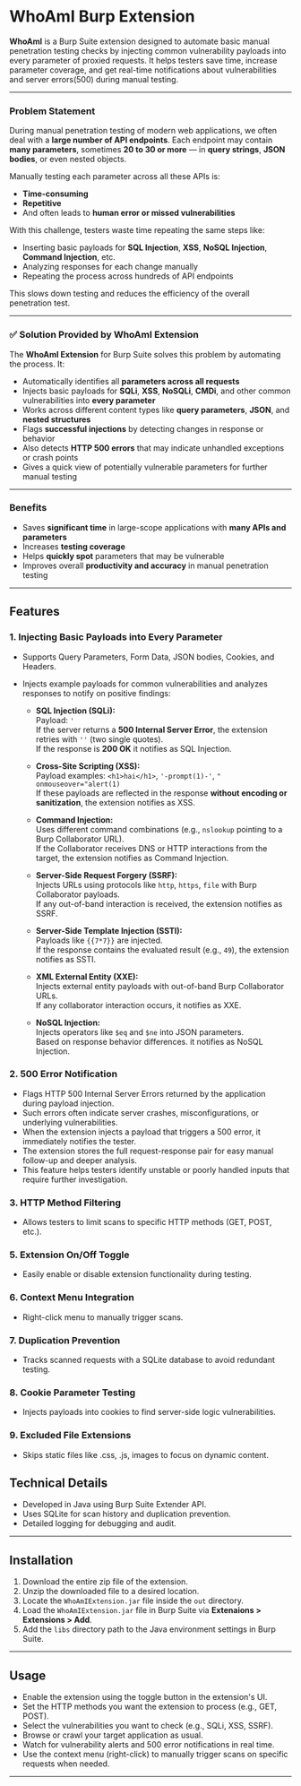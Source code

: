 # WhoAmI Burp Extension

**WhoAmI** is a Burp Suite extension designed to automate basic manual penetration testing checks by injecting common vulnerability payloads into every parameter of proxied requests. It helps testers save time, increase parameter coverage, and get real-time notifications about vulnerabilities and server errors(500) during manual testing.

---

###  **Problem Statement**

During manual penetration testing of modern web applications, we often deal with a **large number of API endpoints**. Each endpoint may contain **many parameters**, sometimes **20 to 30 or more** — in **query strings**, **JSON bodies**, or even nested objects.

Manually testing each parameter across all these APIs is:

* **Time-consuming**
* **Repetitive**
* And often leads to **human error or missed vulnerabilities**

With this challenge, testers waste time repeating the same steps like:

* Inserting basic payloads for **SQL Injection**, **XSS**, **NoSQL Injection**, **Command Injection**, etc.
* Analyzing responses for each change manually
* Repeating the process across hundreds of API endpoints

This slows down testing and reduces the efficiency of the overall penetration test.

---

### ✅ **Solution Provided by WhoAmI Extension**

The **WhoAmI Extension** for Burp Suite solves this problem by automating the process. It:

* Automatically identifies all **parameters across all requests**
* Injects basic payloads for **SQLi**, **XSS**, **NoSQLi**, **CMDi**, and other common vulnerabilities into **every parameter**
* Works across different content types like **query parameters**, **JSON**, and **nested structures**
* Flags **successful injections** by detecting changes in response or behavior
* Also detects **HTTP 500 errors** that may indicate unhandled exceptions or crash points
* Gives a quick view of potentially vulnerable parameters for further manual testing

---

### Benefits

* Saves **significant time** in large-scope applications with **many APIs and parameters**
* Increases **testing coverage**
* Helps **quickly spot** parameters that may be vulnerable
* Improves overall **productivity and accuracy** in manual penetration testing
---

## Features

### 1. Injecting Basic Payloads into Every Parameter
- Supports Query Parameters, Form Data, JSON bodies, Cookies, and Headers.
- Injects example payloads for common vulnerabilities and analyzes responses to notify on positive findings:

  - **SQL Injection (SQLi):**  
    Payload: `'`  
    If the server returns a **500 Internal Server Error**, the extension retries with `''` (two single quotes).  
    If the response is **200 OK** it notifies as SQL Injection.

  - **Cross-Site Scripting (XSS):**  
    Payload examples: `<h1>hai</h1>`, `'-prompt(1)-'`, `" onmouseover="alert(1)`  
    If these payloads are reflected in the response **without encoding or sanitization**, the extension notifies as XSS.

  - **Command Injection:**  
    Uses different command combinations (e.g., `nslookup` pointing to a Burp Collaborator URL).  
    If the Collaborator receives DNS or HTTP interactions from the target, the extension notifies as Command Injection.

  - **Server-Side Request Forgery (SSRF):**  
    Injects URLs using protocols like `http`, `https`, `file` with Burp Collaborator payloads.  
    If any out-of-band interaction is received, the extension notifies as SSRF.

  - **Server-Side Template Injection (SSTI):**  
    Payloads like `{{7*7}}` are injected.  
    If the response contains the evaluated result (e.g., `49`), the extension notifies as SSTI.

  - **XML External Entity (XXE):**  
    Injects external entity payloads with out-of-band Burp Collaborator URLs.  
    If any collaborator interaction occurs, it notifies as XXE.

  - **NoSQL Injection:**  
    Injects operators like `$eq` and `$ne` into JSON parameters.  
    Based on response behavior differences. it notifies as NoSQL Injection.

### 2. 500 Error Notification
- Flags HTTP 500 Internal Server Errors returned by the application during payload injection.  
- Such errors often indicate server crashes, misconfigurations, or underlying vulnerabilities.  
- When the extension injects a payload that triggers a 500 error, it immediately notifies the tester.  
- The extension stores the full request-response pair for easy manual follow-up and deeper analysis.  
- This feature helps testers identify unstable or poorly handled inputs that require further investigation.

### 3. HTTP Method Filtering
- Allows testers to limit scans to specific HTTP methods (GET, POST, etc.).

### 5. Extension On/Off Toggle
- Easily enable or disable extension functionality during testing.

### 6. Context Menu Integration
- Right-click menu to manually trigger scans.

### 7. Duplication Prevention
- Tracks scanned requests with a SQLite database to avoid redundant testing.

### 8. Cookie Parameter Testing
- Injects payloads into cookies to find server-side logic vulnerabilities.

### 9. Excluded File Extensions
- Skips static files like .css, .js, images to focus on dynamic content.

## Technical Details

- Developed in Java using Burp Suite Extender API.
- Uses SQLite for scan history and duplication prevention.
- Detailed logging for debugging and audit.

---

## Installation

1. Download the entire zip file of the extension.  
2. Unzip the downloaded file to a desired location.  
3. Locate the `WhoAmIExtension.jar` file inside the `out` directory.  
4. Load the `WhoAmIExtension.jar` file in Burp Suite via **Extenaions > Extensions > Add**.  
5. Add the `libs` directory path to the Java environment settings in Burp Suite.  


---

## Usage

- Enable the extension using the toggle button in the extension's UI.  
- Set the HTTP methods you want the extension to process (e.g., GET, POST).  
- Select the vulnerabilities you want to check (e.g., SQLi, XSS, SSRF).  
- Browse or crawl your target application as usual.  
- Watch for vulnerability alerts and 500 error notifications in real time.  
- Use the context menu (right-click) to manually trigger scans on specific requests when needed.

---


